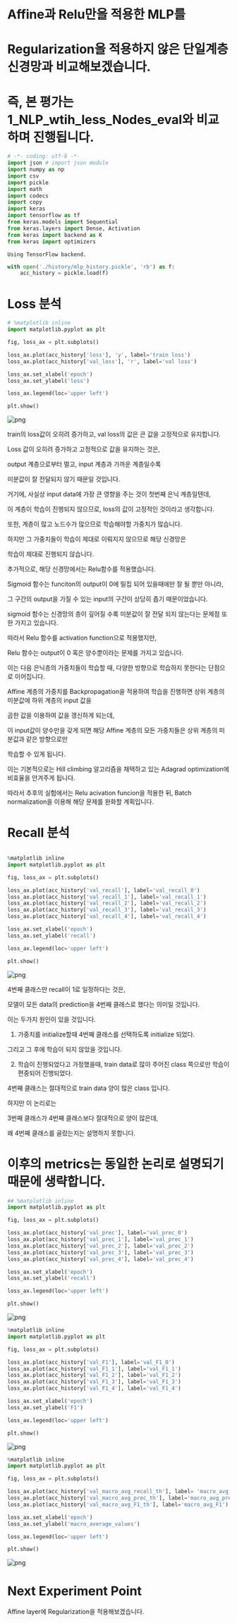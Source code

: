 # Affine과 Relu만을 적용한 MLP를 
# Regularization을 적용하지 않은 단일계층 신경망과 비교해보겠습니다.
# 즉, 본 평가는 1_NLP_wtih_less_Nodes_eval와 비교하며 진행됩니다.


```python
# -*- coding: utf-8 -*-
import json # import json module
import numpy as np
import csv
import pickle
import math
import codecs
import copy
import keras
import tensorflow as tf
from keras.models import Sequential
from keras.layers import Dense, Activation
from keras import backend as K
from keras import optimizers
```

    Using TensorFlow backend.



```python
with open('./history/mlp_history.pickle', 'rb') as f:
    acc_history = pickle.load(f)
```

# Loss 분석 


```python
# %matplotlib inline
import matplotlib.pyplot as plt

fig, loss_ax = plt.subplots()

loss_ax.plot(acc_history['loss'], 'y', label='train loss')
loss_ax.plot(acc_history['val_loss'], 'r', label='val loss')

loss_ax.set_xlabel('epoch')
loss_ax.set_ylabel('loss')

loss_ax.legend(loc='upper left')

plt.show()
```


![png](4_NLP_MLP_eval_files/4_NLP_MLP_eval_4_0.png)


train의 loss값이 오히려 증가하고, val loss의 값은 큰 값을 고정적으로 유지합니다.

Loss 값이 오히려 증가하고 고정적으로 값을 유지하는 것은, 

output 계층으로부터 멀고, input 계층과 가까운 계층일수록 

미분값이 잘 전달되지 않기 때문일 것입니다.

거기에, 사실상 input data에 가장 큰 영향을 주는 것이 첫번째 은닉 계층일텐데,

이 계층이 학습이 진행되지 않으므로, loss의 값이 고정적인 것이라고 생각합니다.

또한, 계층이 많고 노드수가 많으므로 학습해야할 가중치가 많습니다.

하지만 그 가중치들이 학습이 제대로 이뤄지지 않으므로 해당 신경망은

학습이 제대로 진행되지 않습니다.

추가적으로, 해당 신경망에서는 Relu함수를 적용했습니다.

Sigmoid 함수는 funciton의 output이 0에 밀집 되어 있을때에만 잘 될 뿐만 아니라, 

그 구간의 output을 가질 수 있는 input의 구간이 상당히 좁기 때문이었습니다. 

sigmoid 함수는 신경망의 층이 깊어질 수록 미분값이 잘 전달 되지 않는다는 문제점 또한 가지고 있습니다. 

따라서 Relu 함수를 activation function으로 적용했지만, 

Relu 함수는 output이 0 혹은 양수뿐이라는 문제를 가지고 있습니다.

이는 다음 은닉층의 가중치들이 학습할 때, 다양한 방향으로 학습하지 못한다는 단점으로 이어집니다.

Affine 계층의 가중치를 Backpropagation을 적용하여 학습을 진행하면 상위 계층의 미분값에 하위 계층의 input 값을

곱한 값을 이용하여 값을 갱신하게 되는데,

이 input값이 양수만을 갖게 되면 해당 Affine 계층의 모든 가중치들은 상위 계층의 미분값과 같은 방향으로만 

학습할 수 있게 됩니다.

이는 기본적으로는 Hill climbing 알고리즘을 채택하고 있는 Adagrad optimization에 비효율을 안겨주게 됩니다.

따라서 추후의 실험에서는 Relu acivation funcion을 적용한 뒤, Batch normalization을 이용해 해당 문제를 완화할 계획입니다.



# Recall 분석


```python

%matplotlib inline
import matplotlib.pyplot as plt

fig, loss_ax = plt.subplots()

loss_ax.plot(acc_history['val_recall'], label='val_recall_0')
loss_ax.plot(acc_history['val_recall_1'], label='val_recall_1')
loss_ax.plot(acc_history['val_recall_2'], label='val_recall_2')
loss_ax.plot(acc_history['val_recall_3'], label='val_recall_3')
loss_ax.plot(acc_history['val_recall_4'], label='val_recall_4')

loss_ax.set_xlabel('epoch')
loss_ax.set_ylabel('recall')

loss_ax.legend(loc='upper left')

plt.show()
```


![png](4_NLP_MLP_eval_files/4_NLP_MLP_eval_7_0.png)


4번째 클래스만 recall이 1로 일정하다는 것은,

모델이 모든 data의 prediction을 4번째 클래스로 했다는 의미일 것입니다.

이는 두가지 원인이 있을 것입니다.

1. 가중치를 initialize할때 4번째 클래스를 선택하도록 initialize 되었다.

그리고 그 후에 학습이 되지 않았을 것입니다.

2. 학습이 진행되었다고 가정했을때, train data로 많이 주어진 class 쪽으로만 학습이 편중되어 진행되었다. 

4번째 클래스는 절대적으로 train data 양이 많은 class 입니다.

하지만 이 논리로는 

3번째 클래스가 4번째 클래스보다 절대적으로 양이 많은데,

왜 4번째 클래스를 골랐는지는 설명하지 못합니다.

# 이후의 metrics는 동일한 논리로 설명되기 때문에 생략합니다.


```python
## %matplotlib inline
import matplotlib.pyplot as plt

fig, loss_ax = plt.subplots()

loss_ax.plot(acc_history['val_prec'], label='val_prec_0')
loss_ax.plot(acc_history['val_prec_1'], label='val_prec_1')
loss_ax.plot(acc_history['val_prec_2'], label='val_prec_2')
loss_ax.plot(acc_history['val_prec_3'], label='val_prec_3')
loss_ax.plot(acc_history['val_prec_4'], label='val_prec_4')

loss_ax.set_xlabel('epoch')
loss_ax.set_ylabel('recall')

loss_ax.legend(loc='upper left')

plt.show()
```


![png](4_NLP_MLP_eval_files/4_NLP_MLP_eval_10_0.png)



```python
%matplotlib inline
import matplotlib.pyplot as plt

fig, loss_ax = plt.subplots()

loss_ax.plot(acc_history['val_F1'], label='val_F1_0')
loss_ax.plot(acc_history['val_F1_1'], label='val_F1_1')
loss_ax.plot(acc_history['val_F1_2'], label='val_F1_2')
loss_ax.plot(acc_history['val_F1_3'], label='val_F1_3')
loss_ax.plot(acc_history['val_F1_4'], label='val_F1_4')

loss_ax.set_xlabel('epoch')
loss_ax.set_ylabel('F1')

loss_ax.legend(loc='upper left')

plt.show()
```


![png](4_NLP_MLP_eval_files/4_NLP_MLP_eval_11_0.png)



```python
%matplotlib inline
import matplotlib.pyplot as plt

fig, loss_ax = plt.subplots()

loss_ax.plot(acc_history['val_macro_avg_recall_th'], label= 'macro_avg_recall')
loss_ax.plot(acc_history['val_macro_avg_prec_th'], label='macro_avg_prec')
loss_ax.plot(acc_history['val_macro_avg_F1_th'], label='macro_avg_F1')

loss_ax.set_xlabel('epoch')
loss_ax.set_ylabel('macro_average_values')

loss_ax.legend(loc='upper left')

plt.show()
```


![png](4_NLP_MLP_eval_files/4_NLP_MLP_eval_12_0.png)


# Next Experiment Point

Affine layer에 Regularization을 적용해보겠습니다.
